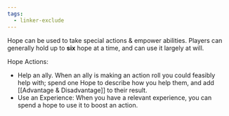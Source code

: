 ```yaml
---
tags:
  - linker-exclude
---
```

Hope can be used to take special actions & empower abilities. Players can generally hold up to **six** hope at a time, and can use it largely at will.

Hope Actions:

* Help an ally. When an ally is making an action roll you could feasibly help with; spend one Hope to describe how you help them, and add [[Advantage & Disadvantage]] to their result.
* Use an Experience: When you have a relevant experience, you can spend a hope to use it to boost an action.

